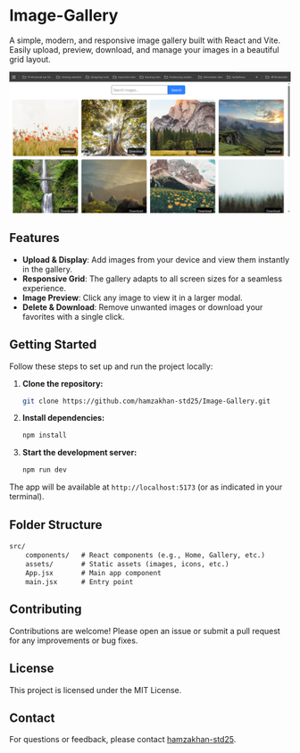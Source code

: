 
# Image-Gallery

A simple, modern, and responsive image gallery built with React and Vite. Easily upload, preview, download, and manage your images in a beautiful grid layout.

![preview](./public/rendom-gallery.png)

## Features

- **Upload & Display**: Add images from your device and view them instantly in the gallery.
- **Responsive Grid**: The gallery adapts to all screen sizes for a seamless experience.
- **Image Preview**: Click any image to view it in a larger modal.
- **Delete & Download**: Remove unwanted images or download your favorites with a single click.


## Getting Started

Follow these steps to set up and run the project locally:

1. **Clone the repository:**
    ```bash
    git clone https://github.com/hamzakhan-std25/Image-Gallery.git
    ```
2. **Install dependencies:**
    ```bash
    npm install
    ```
3. **Start the development server:**
    ```bash
    npm run dev
    ```

The app will be available at `http://localhost:5173` (or as indicated in your terminal).


## Folder Structure

```
src/
    components/   # React components (e.g., Home, Gallery, etc.)
    assets/       # Static assets (images, icons, etc.)
    App.jsx       # Main app component
    main.jsx      # Entry point
```


## Contributing

Contributions are welcome! Please open an issue or submit a pull request for any improvements or bug fixes.

## License

This project is licensed under the MIT License.

## Contact

For questions or feedback, please contact [hamzakhan-std25](https://github.com/hamzakhan-std25).
